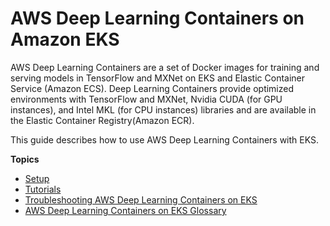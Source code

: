 # AWS Deep Learning Containers on Amazon EKS<a name="deep-learning-containers-eks"></a>

AWS Deep Learning Containers are a set of Docker images for training and serving models in TensorFlow and MXNet on EKS and Elastic Container Service \(Amazon ECS\)\. Deep Learning Containers provide optimized environments with TensorFlow and MXNet, Nvidia CUDA \(for GPU instances\), and Intel MKL \(for CPU instances\) libraries and are available in the Elastic Container Registry\(Amazon ECR\)\.

This guide describes how to use AWS Deep Learning Containers with EKS\.

**Topics**
+ [Setup](deep-learning-containers-eks-setup.md)
+ [Tutorials](deep-learning-containers-eks-tutorials.md)
+ [Troubleshooting AWS Deep Learning Containers on EKS](deep-learning-containers-eks-troubleshooting.md)
+ [AWS Deep Learning Containers on EKS Glossary](deep-learning-containers-eks-glossary.md)
